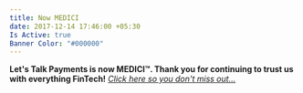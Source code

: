 ```yaml
---
title: Now MEDICI
date: 2017-12-14 17:46:00 +05:30
Is Active: true
Banner Color: "#000000"
---
```


**Let's Talk Payments is now MEDICI™. Thank you for continuing to trust us with everything FinTech!** *[Click here so you don't miss out...](/subscribe/)*